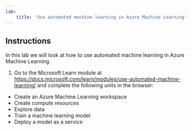 ```yaml
---
lab:
    title: 'Use automated machine learning in Azure Machine Learning'
---
```


## Instructions
In this lab we will look at how to use automated machine learning in Azure Machine Learning.

1.	Go to the Microsoft Learn module at https://docs.microsoft.com/learn/modules/use-automated-machine-learning/ and complete the following units in the browser: 

- Create an Azure Machine Learning workspace
- Create compute resources
- Explore data 
- Train a machine learning model 
- Deploy a model as a service 

